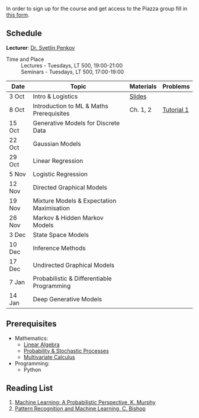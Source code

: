 In order to sign up for the course and get access to the Piazza group fill in
[this form](https://forms.gle/HB4JDHsqYQrSZM8j9).

## Schedule

**Lecturer**: [Dr. Svetlin Penkov](https://www.linkedin.com/in/svpenkov/)

<dl>
  <dt>Time and Place</dt>
  <dd>Lectures - Tuesdays, LT 500, 19:00-21:00</dd>
  <dd>Seminars - Tuesdays, LT 500, 17:00-19:00</dd>
</dl>

| Date   | Topic                                      |Materials| Problems |
|--------|--------------------------------------------|---------|----------|
| 3 Oct  | Intro & Logistics                          |[Slides](https://github.com/svepe/mlpm/raw/master/slides/1.%20Introduction%20%26%20Logistics.pdf)| |
| 8 Oct  | Introduction to ML & Maths Prerequisites   | Ch. 1, 2 |[Tutorial 1](https://github.com/svepe/mlpm/blob/master/tutorials/mlpm_tutorial_1.pdf)|
| 15 Oct | Generative Models for Discrete Data        |          |          |
| 22 Oct | Gaussian Models                            |          |          |
| 29 Oct | Linear Regression                          |          |          |
| 5 Nov  | Logistic Regression                        |          |          |
| 12 Nov | Directed Graphical Models                  |          |          |
| 19 Nov | Mixture Models & Expectation Maximisation  |          |          |
| 26 Nov | Markov & Hidden Markov Models              |          |          |
| 3 Dec  | State Space Models                         |          |          |
| 10 Dec | Inference Methods                          |          |          |
| 17 Dec | Undirected Graphical Models                |          |          |
| 7 Jan  | Probabilistic & Differentiable Programming |          |          |
| 14 Jan | Deep Generative Models                     |          |          |

## Prerequisites
*	Mathematics:
	- [Linear Algebra](https://ocw.mit.edu/courses/mathematics/18-06-linear-algebra-spring-2010/)
	- [Probability & Stochastic Processes](https://projects.iq.harvard.edu/stat110/youtube)
	- [Multivariate Calculus](https://ocw.mit.edu/courses/mathematics/18-02-multivariable-calculus-fall-2007/)
*   Programming:
    - Python

## Reading List
1. [Machine Learning: A Probabilistic Perspective, K. Murphy](https://mitpress.mit.edu/books/machine-learning-1)
2. [Pattern Recognition and Machine Learning, C. Bishop](https://www.springer.com/gp/book/9780387310732)
